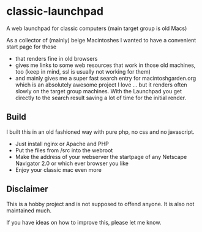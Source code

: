# classic-launchpad
A web launchpad for classic computers (main target group is old Macs)

As a collector of (mainly) beige Macintoshes I wanted to have a convenient start page for those 
+ that renders fine in old browsers
+ gives me links to some web resources that work in those old machines, too (keep in mind, ssl is usually not working for them)
+ and mainly gives me a super fast search entry for macintoshgarden.org which is an absolutely awesome project I love ... but it renders often slowly on the target group machines. With the Launchpad you get directly to the search result saving a lot of time for the initial render.

## Build
I built this in an old fashioned way with pure php, no css and no javascript. 
+ Just install nginx or Apache and PHP
+ Put the files from /src into the webroot
+ Make the address of your webserver the startpage of any Netscape Navigator 2.0 or which ever browser you like
+ Enjoy your classic mac even more

## Disclaimer
This is a hobby project and is not supposed to offend anyone. It is also not maintained much.

If you have ideas on how to improve this, please let me know.
